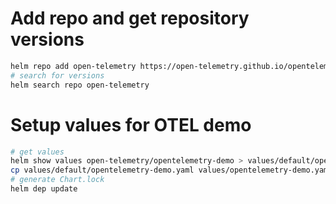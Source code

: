 # Add repo and get repository versions

```sh
helm repo add open-telemetry https://open-telemetry.github.io/opentelemetry-helm-charts
# search for versions
helm search repo open-telemetry
```

# Setup values for OTEL demo

```sh
# get values
helm show values open-telemetry/opentelemetry-demo > values/default/opentelemetry-demo.yaml
cp values/default/opentelemetry-demo.yaml values/opentelemetry-demo.yaml
# generate Chart.lock
helm dep update
```
